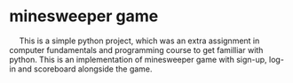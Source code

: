 # minesweeper game
&emsp; This is a simple python project, which was an extra assignment in computer fundamentals and programming course to get familliar with python. This is an implementation of minesweeper game with sign-up, log-in and scoreboard alongside the game. 
